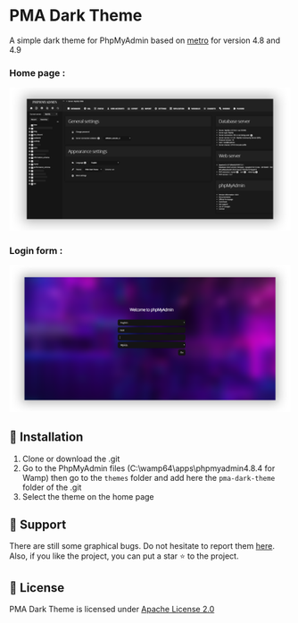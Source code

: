 # PMA Dark Theme
A simple dark theme for PhpMyAdmin based on [metro](https://github.com/phpmyadmin/themes/tree/master/metro) for version 4.8 and 4.9

### Home page :

![Screen1](https://github.com/Marius-brt/PhpMyAdmin-Dark-theme/blob/master/1.PNG)

### Login form :

![Screen2](https://github.com/Marius-brt/PhpMyAdmin-Dark-theme/blob/master/2.PNG)

## 📩 Installation

1. Clone or download the .git
2. Go to the PhpMyAdmin files (C:\wamp64\apps\phpmyadmin4.8.4 for Wamp) then go to the `themes` folder and add here the `pma-dark-theme` folder of the .git
3. Select the theme on the home page

## 🤔 Support

There are still some graphical bugs. Do not hesitate to report them [here](https://github.com/Marius-brt/PhpMyAdmin-Dark-theme/issues). Also, if you like the project, you can put a star ⭐ to the project.

## 📃 License

PMA Dark Theme is licensed under [Apache License 2.0](https://github.com/Marius-brt/PhpMyAdmin-Dark-theme/blob/master/LICENSE)
